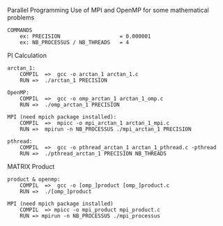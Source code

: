   
 Parallel Programming
	Use of MPI and OpenMP for some mathematical problems

	COMMANDS
		ex: PRECISION					= 0.000001
		ex: NB_PROCESSUS / NB_THREADS	= 4

  PI Calculation

	arctan_1:
		COMPIL	=>	gcc -o arctan_1 arctan_1.c
		RUN	=>	./arctan_1 PRECISION

	OpenMP:
		COMPIL	=>	gcc -o omp_arctan_1 arctan_1_omp.c
		RUN	=>	./omp_arctan_1 PRECISION

	MPI (need mpich package installed):
		COMPIL	=>	mpicc -o mpi_arctan_1 arctan_1_mpi.c
		RUN	=>	mpirun -n NB_PROCESSUS ./mpi_arctan_1 PRECISION

	pthread:
		COMPIL	=>	gcc -o pthread_arctan_1 arctan_1_pthread.c -pthread
		RUN	=>	./pthread_arctan_1 PRECISION NB_THREADS


  MATRIX Product

	product & openmp:
		COMPIL	=>	gcc -o [omp_]product [omp_]product.c
		RUN	=>	./[omp_]product

	MPI (need mpich package installed)
		COMPIL	=> mpicc -o mpi_product mpi_product.c
		RUN	=> mpirun -n NB_PROCESSUS ./mpi_processus
